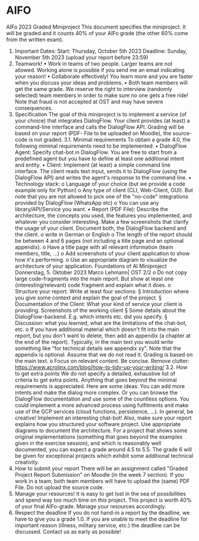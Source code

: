 # AIFO
AIFo 2023 Graded Miniproject
This document specifies the miniproject. It will be graded and it counts 40% of your AIFo grade (the other
60% come from the written exam).
1. Important Dates:
Start: Thursday, October 5th 2023
Deadline: Sunday, November 5th 2023 (upload your report before 23:59)
2. Teamwork!
• Work in teams of two people. Larger teams are not allowed. Working alone is possible if you send
me an email indicating your reason!
• Collaborate effectively! You learn more and you are faster when you discuss your ideas and
problems.
• Both team members will get the same grade. We reserve the right to interview (randomly selected)
team members in order to make sure no one gets a free ride! Note that fraud is not accepted at
OST and may have severe consequences.
3. Specification
The goal of this miniproject is to implement a service (of your choice) that integrates DialogFlow. Your
client provides (at least) a command-line interface and calls the DialogFlow API.
Grading will be based on your report (PDF- File to be uploaded on Moodle), the source-code is not graded.
3.1. Minimal requirements
To obtain a grade 4.0, the following minimal requirements need to be implemented:
• DialogFlow Agent:
Specify chat-bot in DialogFlow. You are free to start from a predefined agent but you have to define
at least one additional intent and entity.
• Client:
Implement (at least) a simple command line interface. The client reads text input, sends it to
DialogFlow (using the DialogFlow API) and writes the agent's response to the command line.
• Technology stack:
o Language of your choice (but we provide a code example only for Python)
o Any type of client (CLI, Web-Client, GUI). But note that you are not allowed to pick one of
the "no-code" integrations provided by DialogFlow (WhatsApp etc)
o You can use any library/API/Service you want.
• Report (PDF File):
Describe the architecture, the concepts you used, the features you implemented, and whatever you
consider interesting. Make a few screenshots that clarify the usage of your client. Document both,
the DialogFlow backend and the client.
o write in German or English
o The length of the report should be between 4 and 6 pages (not including a title page and an
optional appendix).
o Have a title page with all relevant information (team members, title, …)
o Add screenshots of your client application to show how it's performing.
o Use an appropriate diagram to visualize the architecture of your application.
Foundations of AI Miniproject
Donnerstag, 5. Oktober 2023 Marco Lehmann| OST 2/2
o Do not copy large code-fragments into the main report. But show at least one
(interesting/relevant) code fragment and explain what it does.
o Structure your report. Write at least four sections:
§ Introduction where you give some context and explain the goal of the project.
§ Documentation of the Client: What your kind of service your client is providing.
Screenshots of the working client
§ Some details about the DialogFlow-backend. E.g. which intents etc. did you specify.
§ Discussion: what you learned, what are the limitations of the chat-bot, etc.
o If you have additional material which doesn't fit into the main report, but you don't want to
delete, then add an appendix (a chapter at the end of the report). Typically, in the main text
you would write something like "for technical details see appendix xy". Note that the
appendix is optional. Assume that we do not read it. Grading is based on the main text.
o Focus on relevant content. Be concise. Remove clutter:
https://www.acrolinx.com/blog/how-to-tidy-up-your-writing/
3.2. How to get extra points
We do not specify a detailed, exhaustive list of criteria to get extra points. Anything that goes beyond the
minimal requirements is appreciated. Here are some ideas:
You can add more intents and make the dialog more complex. Or you can browse the DialogFlow
documentation and use some of the countless options. You could implement a more advanced process
using fulfilments and make use of the GCP services (cloud functions, persistence, …). In general, be
creative! Implement an interesting chat-bot! Also, make sure your report explains how you structured your
software project. Use appropriate diagrams to document the architecture. For a project that shows some
original implementations (something that goes beyond the examples given in the exercise session), and
which is reasonably well documented, you can expect a grade around 4.5 to 5.5.
The grade 6 will be given for exceptional projects which exhibit some additional technical creativity.
4. How to submit your report
There will be an assignment called "Graded Project Report Submission" on Moodle (in the week 7 section).
If you work in a team, both team members will have to upload the (same) PDF File. Do not upload the
source code.
5. Manage your resources!
It is easy to get lost in the sea of possibilities and spend way too much time on this project. This project is
worth 40% of your final AIFo-grade. Manage your resources accordingly.
6. Respect the deadline
If you do not hand-in a report by the deadline, we have to give you a grade 1.0. If you are unable to meet
the deadline for important reason (illness, military service, etc.) the deadline can be discussed. Contact us
as early as possible!
